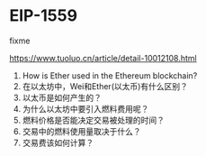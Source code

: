 # EIP-1559

fixme

https://www.tuoluo.cn/article/detail-10012108.html





1. How is Ether used in the Ethereum blockchain?
2. 在以太坊中，Wei和Ether(以太币)有什么区别？
3. 以太币是如何产生的？
4. 为什么以太坊中要引入燃料费用呢？
5. 燃料价格是否能决定交易被处理的时间？
6. 交易中的燃料使用量取决于什么？
7. 交易费该如何计算？